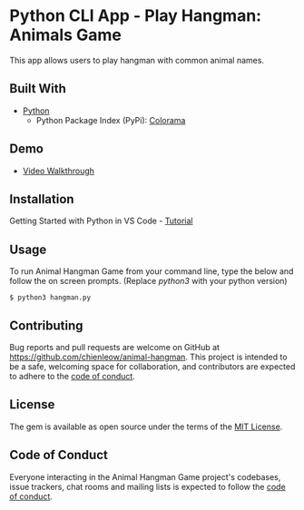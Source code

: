 # Python CLI App - Play Hangman: Animals Game
This app allows users to play hangman with common animal names.

## Built With
- [Python](https://www.python.org/)
    - Python Package Index (PyPi): [Colorama](https://pypi.org/project/colorama/)

## Demo
- [Video Walkthrough](https://youtu.be/z1iiUGnS19A)

## Installation

Getting Started with Python in VS Code - [Tutorial](https://code.visualstudio.com/docs/python/python-tutorial)

## Usage

To run Animal Hangman Game from your command line, type the below and follow the on screen prompts. 
(Replace *python3* with your python version)

    $ python3 hangman.py
    

## Contributing

Bug reports and pull requests are welcome on GitHub at https://github.com/chienleow/animal-hangman. This project is intended to be a safe, welcoming space for collaboration, and contributors are expected to adhere to the [code of conduct](https://github.com/[USERNAME]/ecommerce_app/blob/master/CODE_OF_CONDUCT.md).


## License

The gem is available as open source under the terms of the [MIT License](https://opensource.org/licenses/MIT).

## Code of Conduct

Everyone interacting in the Animal Hangman Game project's codebases, issue trackers, chat rooms and mailing lists is expected to follow the [code of conduct](https://github.com/[USERNAME]/ecommerce_app/blob/master/CODE_OF_CONDUCT.md).
